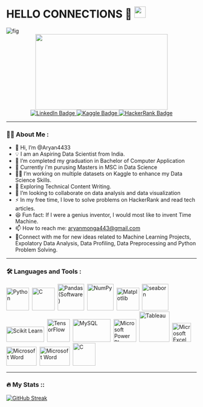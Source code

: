 </div>
  <h1>
  HELLO CONNECTIONS 👋 
  <img src="https://media.giphy.com/media/hvRJCLFzcasrR4ia7z/giphy.gif" width="30px"/>
</h1>
<img src="https://komarev.com/ghpvc/?username=Aryan4433&style=flat-square&color=blue" alt="fig"/>
</div>

<div align="center">
  
  <img src="https://media.giphy.com/media/dWesBcTLavkZuG35MI/giphy.gif" width="350" height="200"/>
</div>
<div align="center">
<div id="badges">
  <a href="https://www.linkedin.com/in/aryan-monga-472972209/">
    <img src="https://img.shields.io/badge/LinkedIn-darkblue?style=for-the-badge&logo=linkedin&logoColor=white" alt="LinkedIn Badge"/>
  </a>
  <a href="https://www.kaggle.com/">
    <img src="https://img.shields.io/badge/Kaggle-blue?style=for-the-badge&logo=Kaggle&logoColor=black" alt="Kaggle Badge"/>
  </a>
  <a href="">
    <img src="https://img.shields.io/badge/HackerRank-darkgreen?style=for-the-badge&logo=hackerrank&logoColor=black" alt="HackerRank Badge"/>
  </a>
</div>
  
----
<div align="left">

### :man_technologist: About Me :
  
- 👋 Hi, I’m @Aryan4433
- 💡 I am an Aspiring Data Scientist from India.
- 📖 I’m completed my graduation in Bachelor of Computer Application
- 🏫 Currently i'm purusing Masters in MSC in Data Science
- 👷‍♀️ I’m working on multiple datasets on Kaggle to enhance my Data Science Skills.
- 🌱 Exploring Technical Content Writing.
- 💞️ I’m looking to collaborate on data analysis and data visualization
- ⚡ In my free time, I love to solve problems on HackerRank and read tech articles.
- 😆 Fun fact: If I were a genius inventor, I would most like to invent Time Machine.
- 📫 How to reach me: aryanmonga443@gmail.com
- 🤝Connect with me for new ideas related to Machine Learning Projects, Expolatory Data Analysis, Data Profiling, Data Preprocessing and Python Problem Solving.

---
  
### :hammer_and_wrench: Languages and Tools :
  <div>
  <img src="https://s3.dualstack.us-east-2.amazonaws.com/pythondotorg-assets/media/community/logos/python-logo-only.png" title="python" alt="Python" width="60" height="60"/>&nbsp;
    <img src="https://img.uxwing.com/wp-content/themes/uxwing/download/brands-social-media/c-program-icon.svg" title="C" alt="C" width="60" height="60"/>&nbsp;
  <img src="https://upload.wikimedia.org/wikipedia/commons/thumb/2/22/Pandas_mark.svg/90px-Pandas_mark.svg.png" title="Pandas (Software)" alt="Pandas (Software)" width="70" height="70"/>&nbsp;
  <img src="https://numpy.org/images/logo.svg" title="NumPy" alt="NumPy" width="70" height="70"/>&nbsp;
  <img src="https://matplotlib.org/stable/_images/sphx_glr_logos2_001.png" title="Matplotlib" alt="Matplotlib" width="60" height="60"/>&nbsp;
  <img src="https://seaborn.pydata.org/_images/logo-mark-lightbg.svg" title="seaborn" alt="seaborn" width="70" height="70"/>&nbsp;
  <img src="https://upload.wikimedia.org/wikipedia/commons/thumb/0/05/Scikit_learn_logo_small.svg/260px-Scikit_learn_logo_small.svg.png?20180808062052" title="Scikit Learn" alt="Scikit Learn" width="100" height="40"/>&nbsp;
  <img src="https://upload.wikimedia.org/wikipedia/commons/thumb/2/2d/Tensorflow_logo.svg/115px-Tensorflow_logo.svg.png?20170429160244" title="TensorFlow" alt="TensorFlow" width="60" height="60"/>&nbsp;
     <img src="https://www.mysql.com/common/logos/logo-mysql-170x115.png" title="MySQL"  alt="MySQL" width="100" height="60"/>&nbsp;
  <img src="https://logos-world.net/wp-content/uploads/2022/02/Power-BI-Logo-700x394.png" title="Microsoft Power BI"  alt="Microsoft Power BI" width="60" height="60"/>&nbsp;
  <img src="https://www.lib.washington.edu/dataservices/images/Tableau_Software_logo.png/image" title="Tableau" alt="Tableau" width="80" height="80"/>&nbsp;
 <img src="https://seeklogo.com/images/M/microsoft-excel-logo-F8C90B4427-seeklogo.com.png" title="Microsoft Excel" alt="Microsoft Excel" width="50" height="50"/>&nbsp;
 <img src="https://1000logos.net/wp-content/uploads/2020/08/Microsoft-Word-Logo-500x281.png" title="Microsoft Word" alt="Microsoft Word" width="80" height="50"/>&nbsp;
   <img src="https://5.imimg.com/data5/SELLER/Default/2021/8/NP/YN/DN/3775979/aws-logo-500x500.png" title="Microsoft Word" alt="Microsoft Word" width="80" height="50"/>&nbsp;
 <img src="https://img.favpng.com/23/14/0/machine-learning-deep-learning-artificial-intelligence-supervised-learning-support-vector-machine-png-favpng-pk6kR3fbraDTCN1B9ijfqCV9K.jpg" title="C" alt="C" width="60" height="60"/>&nbsp;
 
</div>
  
---

### :fire: My Stats ::
 
[![GitHub Streak](http://github-readme-streak-stats.herokuapp.com?user=Aryan4433&theme=highcontrast&date_format=M%20j%5B%2C%20Y%5D)](https://git.io/streak-stats)
